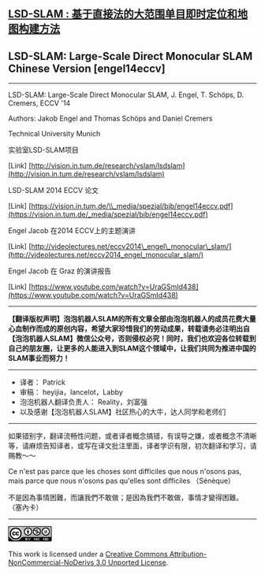 ## [LSD-SLAM : 基于直接法的大范围单目即时定位和地图构建方法](https://www.gitbook.com/book/stormtiti/lsd-slam)

## LSD-SLAM: Large-Scale Direct Monocular SLAM Chinese Version \[engel14eccv\]
---
LSD-SLAM: Large-Scale Direct Monocular SLAM, J. Engel, T. Schöps, D. Cremers, ECCV '14

Authors: Jakob Engel and Thomas Schöps and Daniel Cremers

Technical University Munich

实验室LSD-SLAM项目

\[Link\] [http://vision.in.tum.de/research/vslam/lsdslam](http://vision.in.tum.de/research/vslam/lsdslam)

LSD-SLAM 2014 ECCV 论文

\[Link\] [https://vision.in.tum.de/\\_media/spezial/bib/engel14eccv.pdf](https://vision.in.tum.de/_media/spezial/bib/engel14eccv.pdf)

Engel Jacob 在2014 ECCV上的主题演讲

\[Link\] [http://videolectures.net/eccv2014\_engel\_monocular\_slam/](http://videolectures.net/eccv2014_engel_monocular_slam/)

Engel Jacob 在 Graz 的演讲报告

\[Link\] [https://www.youtube.com/watch?v=UraGSmId438](https://www.youtube.com/watch?v=UraGSmId438)

---
**【翻译版权声明】泡泡机器人SLAM的所有文章全部由泡泡机器人的成员花费大量心血制作而成的原创内容，希望大家珍惜我们的劳动成果，转载请务必注明出自【泡泡机器人SLAM】微信公众号，否则侵权必究！同时，我们也欢迎各位转载到自己的朋友圈，让更多的人能进入到SLAM这个领域中，让我们共同为推进中国的SLAM事业而努力！**

---

* 译者： Patrick
* 审稿： heyijia，lancelot，Labby
* 泡泡机器人翻译负责人： Reality，刘富强
* 以及感谢【泡泡机器人SLAM】社区热心的大牛，达人同学和老师们

---

如果错别字，翻译流畅性问题，或者译者概念搞错，有误导之嫌，或者概念不清晰等，请麻烦告知译者，或写在译文批注里面，译者学识有限，初次翻译和学习，请赐教～～

Ce n'est pas parce que les choses sont difficiles que nous n'osons pas, mais parce que nous n'osons pas qu'elles sont difficiles （Sénèque）

不是因為事情困難，而讓我們不敢做；是因為我們不敢做，事情才變得困難。 （塞內卡）

---
[![](/assets/cca_nc_nd_3.0.png)](https://creativecommons.org/licenses/by-nc-nd/3.0/)

This work is licensed under a [Creative Commons Attribution-NonCommercial-NoDerivs 3.0 Unported License](https://creativecommons.org/licenses/by-nc-nd/3.0/).
